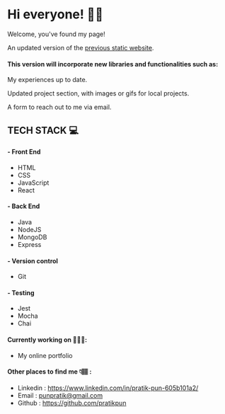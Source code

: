 # Hi everyone! 🖖🏽

Welcome, you've found my page!

An updated version of the [previous static website](https://pratikpun.github.io).

#### This version will incorporate new libraries and functionalities such as:

My experiences up to date.

Updated project section, with images or gifs for local projects.

A form to reach out to me via email.

## TECH STACK 💻

#### - Front End

- HTML
- CSS
- JavaScript
- React

#### - Back End

- Java
- NodeJS
- MongoDB
- Express

#### - Version control

- Git

#### - Testing

- Jest
- Mocha
- Chai

#### Currently working on 👨🏽‍💻:

- My online portfolio

#### Other places to find me 👇🏽 :

- Linkedin : https://www.linkedin.com/in/pratik-pun-605b101a2/
- Email : punpratik@gmail.com
- Github : https://github.com/pratikpun
